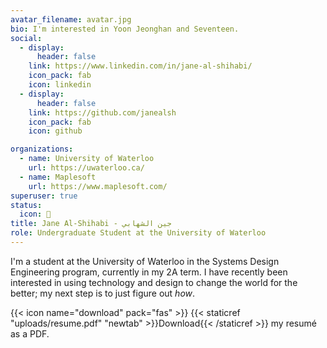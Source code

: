 ```yaml
---
avatar_filename: avatar.jpg
bio: I'm interested in Yoon Jeonghan and Seventeen.
social:
  - display:
      header: false
    link: https://www.linkedin.com/in/jane-al-shihabi/
    icon_pack: fab
    icon: linkedin
  - display:
      header: false
    link: https://github.com/janealsh
    icon_pack: fab
    icon: github

organizations:
  - name: University of Waterloo
    url: https://uwaterloo.ca/
  - name: Maplesoft
    url: https://www.maplesoft.com/
superuser: true
status:
  icon: 👹
title: Jane Al-Shihabi - جين الشهابي
role: Undergraduate Student at the University of Waterloo
---
```


I'm a student at the University of Waterloo in the Systems Design Engineering program, currently in my 2A term. I have recently been interested in using technology and design to change the world for the better; my next step is to just figure out _how_.

{{< icon name="download" pack="fas" >}} {{< staticref "uploads/resume.pdf" "newtab" >}}Download{{< /staticref >}} my resumé as a PDF.
